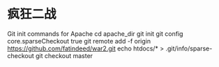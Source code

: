 # 疯狂二战

Git init commands for Apache
	cd apache_dir
	git init
	git config core.sparseCheckout true
	git remote add -f origin https://github.com/fatindeed/war2.git
	echo htdocs/* > .git/info/sparse-checkout
	git checkout master
